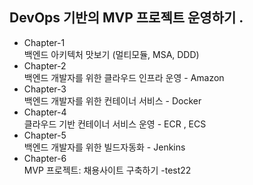 ## DevOps 기반의 MVP 프로젝트 운영하기 .   
- Chapter-1  
백엔드 아키텍처 맛보기 (멀티모듈, MSA, DDD)
- Chapter-2  
백엔드 개발자를 위한 클라우드 인프라 운영 - Amazon
- Chapter-3  
백엔드 개발자를 위한 컨테이너 서비스 - Docker
- Chapter-4  
클라우드 기반 컨테이너 서비스 운영 - ECR , ECS
- Chapter-5  
백엔드 개발자를 위한 빌드자동화 - Jenkins
- Chapter-6  
MVP 프로젝트: 채용사이트 구축하기
-test22



